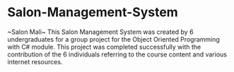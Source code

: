 # Salon-Management-System
~Salon Mali~ This Salon Management System was created by 6 undergraduates for a group project for the Object Oriented Programming with C# module. This project was completed successfully with the contribution of the 6 individuals referring to the course content and various internet resources. 

